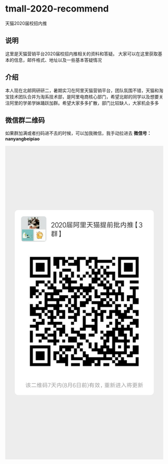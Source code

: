 # tmall-2020-recommend
天猫2020届校招内推

## 说明
这里是天猫营销平台2020届校招内推相关的资料和答疑。
大家可以在这里获取基本的信息，邮件格式、地址以及一些基本答疑情况

## 介绍
本人现在北邮网研研二，暑期实习在阿里天猫营销平台，团队氛围不错，天猫和淘宝技术团队合并为淘系技术部，是阿里电商核心部门，希望北邮的同学以及想要关注阿里的学弟学妹踊跃加群。希望大家多多扩散，部门比较缺人，大家机会多多

## 微信群二维码
如果群加满或者扫码进不去的时候，可以加我微信，我手动拉进去
**微信号：nanyangbeipiao**

![天猫2020届内推群二维码](https://github.com/lyflipped/tmall-2020-recommend/blob/master/%E7%B4%A0%E6%9D%90/3%E7%BE%A4%E4%BA%8C%E7%BB%B4%E7%A0%81.png?raw=true)

